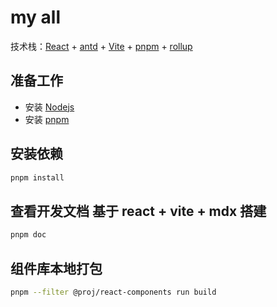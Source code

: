 # my all

技术栈：[React](https://reactjs.org/) + [antd](https://ant.design/) + [Vite](https://vitejs.dev/) + [pnpm](https://pnpm.io/) + [rollup](https://rollupjs.org/introduction/)

## 准备工作
- 安装 [Nodejs](https://nodejs.org/en/)
- 安装 [pnpm](https://pnpm.io/)

## 安装依赖
```bash
pnpm install
```

## 查看开发文档 基于 react + vite + mdx 搭建
```bash
pnpm doc
```

## 组件库本地打包
```bash
pnpm --filter @proj/react-components run build
```
<!-- 保持本地组件库最新后即可启动依赖组件库的相关项目，因为这里没有把打包文件放到git上 -->

